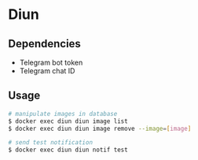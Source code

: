 # Diun

## Dependencies
- Telegram bot token
- Telegram chat ID

## Usage

```bash
# manipulate images in database
$ docker exec diun diun image list
$ docker exec diun diun image remove --image=[image]

# send test notification
$ docker exec diun diun notif test
```
